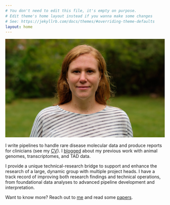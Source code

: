 ```yaml
---
# You don't need to edit this file, it's empty on purpose.
# Edit theme's home layout instead if you wanna make some changes
# See: https://jekyllrb.com/docs/themes/#overriding-theme-defaults
layout: home
---
```

![Emeline Favreau head and shoulder picture](assets/dr_emeline_favreau_DSCF0933_20-09-24.jpg)

I write pipelines to handle rare disease molecular data and produce reports for clinicians (see my [CV](https://emelinefavreau.github.io/cv/)). I [blogged](https://emelinefavreau.github.io/blog/) about my previous work with animal genomes, transcriptomes, and TAD data. 

I provide a unique technical-research bridge to support and enhance the research of a large, dynamic group with multiple project heads. I have a track record of improving both research findings and technical operations, from foundational data analyses to advanced pipeline development and interpretation.

Want to know more? Reach out to [me](https://emelinefavreau.github.io/contact/) and read some [papers](https://emelinefavreau.github.io/publications/).








